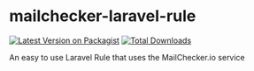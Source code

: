 # mailchecker-laravel-rule
[![Latest Version on Packagist](https://img.shields.io/packagist/v/mailchecker-io/mailchecker-laravel-rule.svg?style=flat-square)](https://packagist.org/packages/mailchecker-io/mailchecker-laravel-rule)
[![Total Downloads](https://img.shields.io/github/downloads/mailchecker-io/mailchecker-laravel-rule/total?style=flat-square)](https://packagist.org/packages/mailchecker-io/mailchecker-laravel-rule)

An easy to use Laravel Rule that uses the MailChecker.io service
